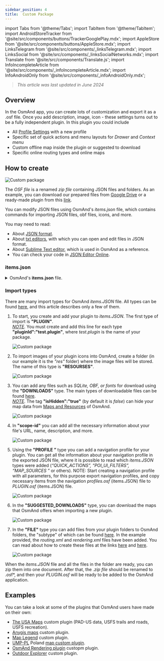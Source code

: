 ```yaml
---
sidebar_position: 4
title:  Custom Package
---
```


import Tabs from '@theme/Tabs';
import TabItem from '@theme/TabItem';
import AndroidStoreTracker from '@site/src/components/buttons/TrackerGooglePlay.mdx';
import AppleStore from '@site/src/components/buttons/AppleStore.mdx';
import LinksTelegram from '@site/src/components/_linksTelegram.mdx';
import LinksSocial from '@site/src/components/_linksSocialNetworks.mdx';
import Translate from '@site/src/components/Translate.js';
import InfoIncompleteArticle from '@site/src/components/_infoIncompleteArticle.mdx';
import InfoAndroidOnly from '@site/src/components/_infoAndroidOnly.mdx';


> *This article was last updated in June 2024*

## Overview

In the OsmAnd app, you can create lots of customization and export it as a .osf file. Once you add description, image, icon - these settings turns out to be a fully independent plugin. In this plugin you could include 
- All [Profile Settings](../personal/profiles.md) with a new profile
- Specific set of quick actions and menu layouts for *Drawer* and *Context menu*
- Custom offline map inside the plugin or suggested to download
- Specific online routing types and online maps


## How to create

![Custom package](@site/static/img/plugins/custom/1.jpg)

The *OSF file* is a renamed *zip file* containing JSON files and folders. As an example, you can download our prepared files from [Google Drive](https://drive.google.com/drive/folders/1wDPGThkdRi9_3UrCKROgt49qi-1gM6jk?usp=sharing) or a ready-made plugin from this [link](https://drive.google.com/open?id=1efZ01uAIL27aTQLLoTl8KYH-ts_WSRSe).  

You can modify JSON files using OsmAnd's *items.json* file, which contains commands for importing JSON files, obf files, icons, and more.

You may need to read:
- About [JSON format](https://en.wikipedia.org/wiki/JSON).
- About [txt editors](https://en.wikipedia.org/wiki/List_of_text_editors), with which you can open and edit files in JSON format.
- About [Sublime Text editor](https://en.wikipedia.org/wiki/Sublime_Text), which is used in OsmAnd as a reference.
- You can check your code in [JSON Editor Online](https://jsoneditoronline.org/).


### items.json

<details><summary> OsmAnd's <b>items.json</b> file. </summary> 

```
{
   "version":1,
   "items":[

      {
         "type":"PLUGIN",
         "pluginId":"test.plugin",
         "version" : 1,
         "icon": {
             "" : "@plugin-id.png"
             
         },
         "image": {
             "" :"@plugin-image.webp"
         },
         "name":{
            "":"Test Plugin",
            "ru":"Test Plugin: RU language"
         },
         "description":{
            "":"This package is a test package and displays test information.",
            "ru":"This package is a test package and displays test information. RU language."
         }
      },

      {
         "type":"RESOURCES",
         "pluginId":"test.plugin",
         "file":"res"
      },


      {
         "type":"DOWNLOADS",
         "pluginId":"test.plugin",
         "items":[
            {
               "path":"test",
               "name":{
                  "":"My offline maps",
                  "ru":"RU: My offline maps"
               },
               "icon":{
                  "":"ic_world_globe_dark"
               },
               "header-color":"#002E64",
               "description":{
                  "text":{
                     "":"This package is a collection of online and offline map sources of various types.",
                     "ru":"RU: This package is a collection of online and offline map sources of various types."
                  },
                  "button":[
                     {
                        "":"Telegram chat OsmAnd",
                        "url":"https:\/\/t.me\/OsmAndMaps"
                     }
                  ]
               }
            },
            {
               "scope-id":"offline-maps",
               "path":"test/Waterway",
               "header-color":"#002E64",
               "name":{
                  "":"Waterway",
                  "ru":"RU: waterway"
               },
               "icon":{
                  "":"ic_world_globe_dark"
               },
               "items":[
                  {
                     "name":{
                        "":"Offline Waterway map SA",
                        "ru":"RU: Offline Waterway map SA"
                     },
                     "filename":"waterway.obf.zip",
                     "type":"map",
                     "isHidden":"true",
                     "timestamp":1582994500,
                     "containerSize":28195301,
                     "contentSize":28195301,
                     "description":{
                        "text":{
                           "":"Zoom min: 0<br />Zoom max: 19<br />Countries: SA",
                           "ru":"RU: Zoom min: 0<br />Zoom max: 19<br />Countries: SA"
                        },
                        "image":[
                           "https://drive.google.com/uc?id=16HjUHsSWNgeQI0bmuup9ohpyrg6rWkHH&export=download"
                        ]
                     },
                     "downloadurl":"https://drive.google.com/uc?id=10iP2VZexHtHC0QLhACZ1QoEy-duNN5Wg&export=download",
                     "firstsubname":{
                        "":"Waterway",
                        "ru":"RU: Waterway"
                     },
                     "secondsubname":{
                        "":"",
                        "ru":""
                     }
                }
           ]
        }] 
    },

      {
         "type":"PROFILE",
         "pluginId":"test.plugin",
         "file":"bicycle_test.json",
         "appMode":{
            "iconColor":"RED",
            "iconName":"ic_action_motorcycle_dark",
            "locIcon":"BENTLEY",
            "navIcon":"BENTLEY",
            "order":32,
            "parent":"bicycle",
            "stringKey":"bicycle_test",
            "userProfileName" : "Test Prof"
         },
         "prefs" : {
            "drawer_logo": { "" : "@logo.png"},
            "drawer_url" : { "" : "https://osmand.net"},
            "drawer_items" : { "hidden" : ["dashboard"], "order" : ["map_markers", "my_places", "search"] },
            "context_menu_items" : {},
            "configure_map_items" : {},
            "route_service":"OSMAND",
            "renderer":"test-rendering.render.xml",
            "routing_profile":"routing-test.xml/test-car"
        }
      },

      {
         "type":"FILE",
         "pluginId":"test.plugin",
         "subtype" : "rendering_style",
         "file":"\/rendering\/test-rendering.render.xml"
      },

      {
         "type":"FILE",
         "pluginId":"test.plugin",
         "subtype" : "routing_config",
         "file":"\/routing\/routing-test.xml"
      },

      {
         "type":"SUGGESTED_DOWNLOADS",
         "pluginId":"test.plugin",
         "comment-1" : "search-type are latlon (closest by latlon), worldregion (by boundaries if name matches worldRegion downloadName as we do for default types), by default natural order, limit finds first N elements",
         "comment-2" : "predefined scope-id are @type of indexes.xml map, srtm_map, road_map, wikimap, wikivoyage, hillshade, slope, fonts, voice, depth ",
         "comment-3" : "names filters ignore case by name.contains(filterName)",
         "items": [{
             "scope-id" : "test-downloads",
             "limit" : 1,
             "search-type" : "latlon"
         }, {
             "scope-id" : "road_map",
             "names" : [
                 "Poland_lesser-poland_europe_2.obf.zip", "netherlands_noord-holland_europe"]
         }, {
             "scope-id" : "wikimap",
             "search-type" : "worldregion"
         }]
      },

      {
         "type":"NAVIGATION_ICONS",
         "pluginId":"test.plugin",
         "items" : [{
            "locationIcon": {
                 "" : "@bentley-car.png"
            },
            "locationIconId": "BENTLEY", 
            "navigationIcon": {
                 "" : "@bentley-car-moving.png"
            },
            "navigationIconId": "BENTLEY"
         }]
      },
      
      {
         "type":"QUICK_ACTIONS",
         "pluginId":"test.plugin",
         "items": [{
            "name": "Test quick action",
            "actionType": "osmbug.add",
            "params": "{\"dialog\":\"false\",\"message\":\"Message\"}"
          }]
      },

      {
         "type":"POI_UI_FILTERS",
         "pluginId":"test.plugin",
          "items": [{
                "name": "Test Search",
                "filterId": "test_search",
                "acceptedTypes": "{\"sustenance\":[\"bar\",\"alpine_hut\"]}"
            }]
      },

      {
         "type":"MAP_SOURCES",
         "pluginId":"test.plugin",
         "items": [{
            "sql": false,
            "name": "OsmAnd (test)",
            "minZoom": 1,
            "maxZoom": 19,
            "url": "https:\/\/tile.osmand.net\/hd\/{0}\/{1}\/{2}.png",
            "ellipsoid": false,
            "inverted_y": false,
            "timesupported": false,
            "expire": -1,
            "inversiveZoom": false,
            "ext": ".png",
            "tileSize": 512,
            "bitDensity": 8,
            "avgSize": 18000
        }]
      }
   ]
}

```
</details>

### Import types

There are many import types for OsmAnd *items.JSON* file. All types can be found [here](https://github.com/osmandapp/Osmand/blob/r3.7/OsmAnd/src/net/osmand/plus/settings/backend/SettingsHelper.java#L133), and this article describes only a few of them.

1. To start, you create and add your plugin to *items.JSON*. The first type of import is **"PLUGIN"**.  
   *<u>NOTE</u>*. You must create and add this line for each type **"pluginId":"test.plugin"**, where *test.plugin* is the name of your package.  

   ![Custom package](@site/static/img/plugins/custom/2.jpg)

2. To import images of your plugin icons into OsmAnd, create a folder (in our example it is the *"res"* folder) where the image files will be stored. The name of this type is **"RESOURSES"**.  

   ![Custom package](@site/static/img/plugins/custom/4.jpg)

3. You can add any files such as *SQLite, OBF, or fonts* for download using the **"DOWNLOADS"** type. The main types of downloadable files can be found [here](https://github.com/osmandapp/Osmand/blob/master/OsmAnd/src/net/osmand/plus/download/DownloadActivityType.java#L33).  
   *<u>NOTE</u>*. The tag **"isHidden":"true"** (by default it is *false*) can hide your map data from [Maps and Resources](../personal/maps.md#local) of OsmAnd.  

   ![Custom package](@site/static/img/plugins/custom/3.jpg)

4. In **"scope-id"** you can add all the necessary information about your file's URL, name, description, and more.  

   ![Custom package](@site/static/img/plugins/custom/5.jpg)

5. Using the **"PROFILE ”** type you can add a navigation profile for your plugin. You can get all the information about your navigation profile in the exported JSON file, where it is possible to read which *items.JSON* types were added (*“QUICK_ACTIONS”, “POI_UI_FILTERS”, “MAP_SOURCES ”* or others). 
NOTE: Start creating a navigation profile with all parameters, for this purpose export navigation profiles, and copy necessary items from the navigation *profiles.osf* (items.JSON) file to *PLUGIN.osf* (items.JSON) file.  

   ![Custom package](@site/static/img/plugins/custom/6.jpg)

6. In the **"SUGGESTED_DOWNLOADS"** type, you can download the maps that OsmAnd offers when importing a new plugin.  

   ![Custom package](@site/static/img/plugins/custom/7.jpg)

7. In the **"FILE"** type you can add files from your plugin folders to OsmAnd folders, the "subtype" of which can be found [here](https://github.com/osmandapp/Osmand/blob/r3.7/OsmAnd/src/net/osmand/plus/settings/backend/SettingsHelper.java#L1312). In the example provided, the *routing.xml* and *rendering.xml* files have been added. You can read about how to create these files at the links [here](https://github.com/osmandapp/OsmAnd-resources/blob/master/routing/routing.xml) and [here](https://github.com/osmandapp/OsmAnd-resources/tree/master/rendering_styles).  

   ![Custom package](@site/static/img/plugins/custom/8.jpg)

When the *items.JSON* file and all the files in the folder are ready, you can zip them into one document. After that, the *.zip file* should be renamed to *.os*f*, and then your *PLUGIN.osf* will be ready to be added to the OsmAnd application.


## Examples

You can take a look at some of the plugins that OsmAnd users have made on their own:

 - [The USA Maps](https://osmand.net/uploads/plugins/us.maps/2/us.maps-2.osf) custom plugin (PAD-US data, USFS trails and roads, USFS recreation).
 - [Anygis maps](https://osmand.net/uploads/plugins/ru.anygis.plugin/2/ru.anygis.plugin-2.osf) custom plugin.
 - [Map Legend](https://osmand.net/uploads/plugins/legend.plugin/1/legend.plugin-1.osf) custom plugin.
 - [UMP-PL](https://ump.waw.pl/) Poland [map custom plugin](https://osmand.net/uploads/plugins/UMP_map.plugin/1/UMP_map.plugin-1.osf).
 - [OsmAnd Rendering plugin](https://osmand.net/uploads/plugins/osmand.rendering.plugin/1/osmand.rendering.plugin-1.osf) custopm plugin.
 - [Outdoor Explorer](https://osmand.net/uploads/plugins/outdoor-explorer.plugin/1/outdoor-explorer.plugin-1.osf) custom plugin.
